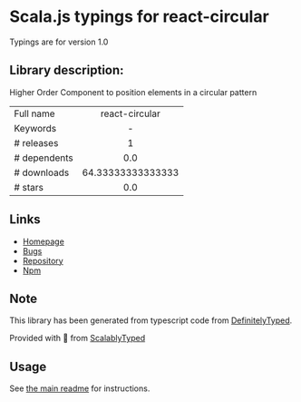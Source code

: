 
# Scala.js typings for react-circular

Typings are for version 1.0

## Library description:
Higher Order Component to position elements in a circular pattern

|                    |                 |
| ------------------ | :-------------: |
| Full name          | react-circular |
| Keywords           | - |
| # releases         | 1 |
| # dependents       | 0.0 |
| # downloads        | 64.33333333333333 |
| # stars            | 0.0 |

## Links
- [Homepage](https://github.com/adriantoine/react-circular#readme)
- [Bugs](https://github.com/adriantoine/react-circular/issues)
- [Repository](https://github.com/adriantoine/react-circular)
- [Npm](https://www.npmjs.com/package/react-circular)
    


## Note
This library has been generated from typescript code from [DefinitelyTyped](https://definitelytyped.org).

Provided with :purple_heart: from [ScalablyTyped](https://github.com/oyvindberg/ScalablyTyped)

## Usage
See [the main readme](../../readme.md) for instructions.


